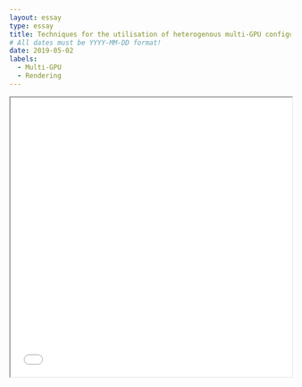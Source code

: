 ```yaml
---
layout: essay
type: essay
title: Techniques for the utilisation of heterogenous multi-GPU configurations in realtime rendering
# All dates must be YYYY-MM-DD format!
date: 2019-05-02
labels:
  - Multi-GPU
  - Rendering
---
```


<iframe src="Final_MGPU.pdf" width="100%" height="500px">
</iframe>
